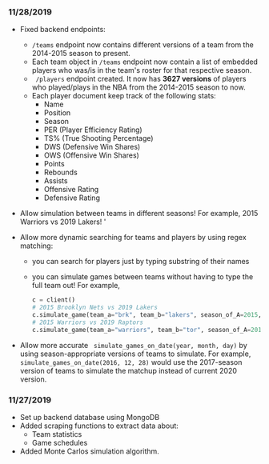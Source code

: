 ### 11/28/2019
* Fixed backend endpoints:
  * ```/teams``` endpoint now contains different versions of a team from the 2014-2015 season to present.
  * Each team object in ```/teams``` endpoint now contain a list of embedded players who was/is in the team's roster for that respective season.
  * ``` /players``` endpoint created. It now has **3627 versions** of players who played/plays in the NBA from the 2014-2015 season to now.
  * Each player document keep track of the following stats:
    * Name
    * Position
    * Season
    * PER (Player Efficiency Rating)
    * TS% (True Shooting Percentage)
    * DWS (Defensive Win Shares)
    * OWS (Offensive Win Shares)
    * Points 
    * Rebounds
    * Assists
    * Offensive Rating
    * Defensive Rating
    
* Allow simulation between teams in different seasons! For example, 2015 Warriors vs 2019 Lakers! '
* Allow more dynamic searching for teams and players by using regex matching:
  * you can search for players just by typing substring of their names 
  * you can simulate games between teams without having to type the full team out! For example,
    
    ```python  
    c = client()
    # 2015 Brooklyn Nets vs 2019 Lakers
    c.simulate_game(team_a="brk", team_b="lakers", season_of_A=2015, season_of_B=2019)
    # 2015 Warriors vs 2019 Raptors
    c.simulate_game(team_a="warriors", team_b="tor", season_of_A=2015, season_of_B=2019)
    ```
 * Allow more accurate ``` simulate_games_on_date(year, month, day)``` by using season-appropriate versions of teams to simulate. 
 For example, ``` simulate_games_on_date(2016, 12, 28)``` would use the 2017-season version of teams to simulate the matchup instead
 of current 2020 version.

### 11/27/2019
* Set up backend database using MongoDB
* Added scraping functions to extract data about:
    * Team statistics
    * Game schedules 
* Added Monte Carlos simulation algorithm.
